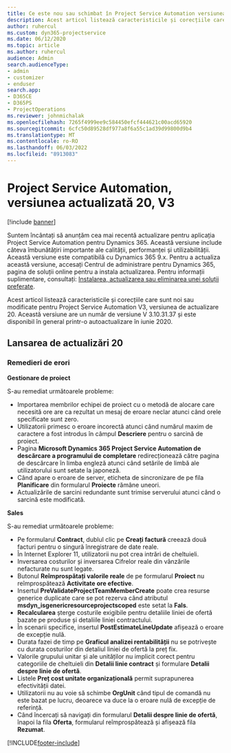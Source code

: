 ```yaml
---
title: Ce este nou sau schimbat în Project Service Automation versiunea actualizată 20, V3
description: Acest articol listează caracteristicile și corecțiile care sunt disponibile în Project Service Automation V3, versiunea de actualizare 20, V3
author: ruhercul
ms.custom: dyn365-projectservice
ms.date: 06/12/2020
ms.topic: article
ms.author: ruhercul
audience: Admin
search.audienceType:
- admin
- customizer
- enduser
search.app:
- D365CE
- D365PS
- ProjectOperations
ms.reviewer: johnmichalak
ms.openlocfilehash: 7265f4999ee9c584450efcf444621c00acd65920
ms.sourcegitcommit: 6cfc50d89528df977a8f6a55c1ad39d99800d9b4
ms.translationtype: MT
ms.contentlocale: ro-RO
ms.lasthandoff: 06/03/2022
ms.locfileid: "8913083"
---
```

# <a name="project-service-automation-update-release-20-v3"></a>Project Service Automation, versiunea actualizată 20, V3

[!include [banner](../includes/psa-now-project-operations.md)]

Suntem încântați să anunțăm cea mai recentă actualizare pentru aplicația Project Service Automation pentru Dynamics 365. Această versiune include câteva îmbunătățiri importante ale calității, performanței și utilizabilității. Această versiune este compatibilă cu Dynamics 365 9.x. Pentru a actualiza această versiune, accesați Centrul de administrare pentru Dynamics 365, pagina de soluții online pentru a instala actualizarea. Pentru informații suplimentare, consultați: [Instalarea, actualizarea sau eliminarea unei soluții preferate](/power-platform/admin/install-remove-preferred-solution).

Acest articol listează caracteristicile și corecțiile care sunt noi sau modificate pentru Project Service Automation V3, versiunea de actualizare 20. Această versiune are un număr de versiune V 3.10.31.37 și este disponibil în general printr-o autoactualizare în iunie 2020.

## <a name="update-release-20"></a>Lansarea de actualizări 20

### <a name="bug-fixes"></a>Remedieri de erori

**Gestionare de proiect**

S-au remediat următoarele probleme:

- Importarea membrilor echipei de proiect cu o metodă de alocare care necesită ore are ca rezultat un mesaj de eroare neclar atunci când orele specificate sunt zero.
- Utilizatorii primesc o eroare incorectă atunci când numărul maxim de caractere a fost introdus în câmpul **Descriere** pentru o sarcină de proiect.
- Pagina **Microsoft Dynamics 365 Project Service Automation de descărcare a programului de completare** redirecționează către pagina de descărcare în limba engleză atunci când setările de limbă ale utilizatorului sunt setate la japoneză.
- Când apare o eroare de server, eticheta de sincronizare de pe fila **Planificare** din formularul **Proiecte** rămâne uneori.
- Actualizările de sarcini redundante sunt trimise serverului atunci când o sarcină este modificată.

**Sales**

S-au remediat următoarele probleme:

- Pe formularul **Contract**, dublul clic pe **Creați factură** creează două facturi pentru o singură înregistrare de date reale.
- În Internet Explorer 11, utilizatorii nu pot crea intrări de cheltuieli.
- Inversarea costurilor și inversarea Cifrelor reale din vânzările nefacturate nu sunt legate.
- Butonul **Reîmprospătați valorile reale** de pe formularul **Proiect** nu reîmprospătează **Activitate ore efective**.
- Insertul **PreValidateProjectTeamMemberCreate** poate crea resurse generice duplicate care se pot rezerva când atributul **msdyn_isgenericresourceprojectscoped** este setat la **Fals**.
- **Recalcularea** șterge costurile exigibile pentru detaliile liniei de ofertă bazate pe produse și detaliile liniei contractului.
- În scenarii specifice, insertul **PostEstimateLineUpdate** afișează o eroare de excepție nulă.
- Durata fazei de timp pe **Graficul analizei rentabilității** nu se potrivește cu durata costurilor din detaliul liniei de ofertă la preț fix.
- Valorile grupului unitar și ale unităților nu implicit corect pentru categoriile de cheltuieli din **Detalii linie contract** și formulare **Detalii despre linie de ofertă**.
- Listele **Preț cost unitate organizațională** permit suprapunerea efectivității datei.
- Utilizatorii nu au voie să schimbe **OrgUnit** când tipul de comandă nu este bazat pe lucru, deoarece va duce la o eroare nulă de excepție de referință.
- Când încercați să navigați din formularul **Detalii despre linie de ofertă**, înapoi la fila **Oferta**, formularul reîmprospătează și afișează fila **Rezumat**.


[!INCLUDE[footer-include](../includes/footer-banner.md)]
